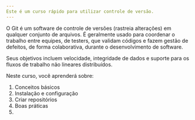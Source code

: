 ```yaml
---
Este é um curso rápido para utilizar controle de versão.
---
```


O Git é um software de controle de versões (rastreia alterações) em qualquer conjunto de arquivos. É geralmente usado para coordenar o trabalho entre equipes, de testers, que validam códigos e fazem gestão de defeitos, de forma colaborativa, durante o desenvolvimento de software.

Seus objetivos incluem velocidade, integridade de dados e suporte para os fluxos de trabalho não lineares distribuídos.

Neste curso, você aprenderá sobre:

1. Conceitos básicos
2. Instalação e configuração
3. Criar repositórios
4. Boas práticas
5. 
